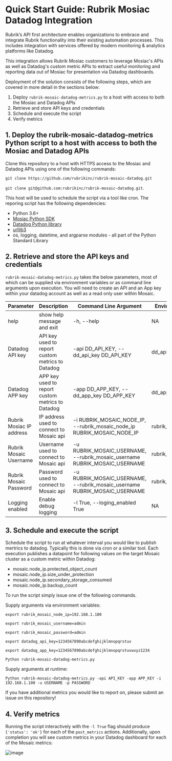 # Quick Start Guide: Rubrik Mosiac Datadog Integration

Rubrik’s API first architecture enables organizations to embrace and integrate Rubrik functionality into their existing automation processes. This includes integration with services offered by modern monitoring & analytics platforms like Datadog. 

This integration allows Rubrik Mosiac customers to leverage Mosiac's APIs as well as Datadog's custom metric APIs to extract useful monitoring and reporting data out of Mosiac for presentation via Datadog dashboards.

Deployment of the solution consists of the following steps, which are covered in more detail in the sections below:

1. Deploy `rubrik-mosaic-datadog-metrics.py` to a host with access to both the Mosiac and Datadog APIs
2. Retrieve and store API keys and credentials
3. Schedule and execute the script
4. Verify metrics

## 1. Deploy the rubrik-mosaic-datadog-metrics Python script to a host with access to both the Mosiac and Datadog APIs
Clone this repository to a host with HTTPS access to the Mosiac and Datadog APIs using one of the following commands:

`git clone https://github.com/rubrikinc/rubrik-mosaic-datadog.git` 

`git clone git@github.com:rubrikinc/rubrik-mosaic-datadog.git`. 

This host will be used to schedule the script via a tool like cron. The reporing script has the following dependencies:
* Python 3.6+
* [Mosiac Python SDK](https://github.com/rubrikinc/rubrik-mosaic-sdk-for-python)
* [Datadog Python library](https://docs.datadoghq.com/integrations/python/)
* [urllib3](https://urllib3.readthedocs.io/en/latest/#)
* os, logging, datetime, and argparse modules - all part of the Python Standard Library

## 2. Retrieve and store the API keys and credentials
`rubrik-mosaic-datadog-metrics.py` takes the below parameters, most of which can be supplied via environment variables or as command line arguments upon execution. You will need to create an API and an App key within your datadog account as well as a read only user within Mosaic.

| Parameter | Description | Command Line Argument | Environment Variable |
|-----------|-------------|-----------------------|----------------------|
| help | show help message and exit | -h, --help | NA |
| Datadog API key | API key used to report custom metrics to Datadog | -api DD_API_KEY, --dd_api_key DD_API_KEY | dd_api_key |
| Datadog APP key | APP key used to report custom metrics to Datadog | -app DD_APP_KEY, --dd_app_key DD_APP_KEY | dd_app_key |
| Rubrik Mosiac IP address | IP address used to connect to Mosaic api | -i RUBRIK_MOSAIC_NODE_IP, --rubrik_mosaic_node_ip RUBRIK_MOSAIC_NODE_IP | rubrik_mosaic_node_ip |
| Rubrik Mosaic Username | Username used to connect to Mosaic api | -u RUBRIK_MOSAIC_USERNAME, --rubrik_mosaic_username RUBRIK_MOSAIC_USERNAME | rubrik_mosaic_username |
| Rubrik Mosaic Password | Password used to connect to Mosaic api | -u RUBRIK_MOSAIC_USERNAME, --rubrik_mosaic_username RUBRIK_MOSAIC_USERNAME | rubrik_mosaic_password |
| Logging enabled | Enable debug logging | -l True, --loging_enabled True | NA |
 
## 3. Schedule and execute the script
Schedule the script to run at whatever interval you would like to publish mertrics to datadog. Typically this is done via cron or a similar tool. Each execution publishes a datapoint for following values on the target Mosaic cluster as a custom metric within Datadog:
* mosaic.node_ip.protected_object_count
* mosaic.node_ip.size_under_protection
* mosaic.node_ip.secondary_storage_consumed
* mosaic.node_ip.backup_count

To run the script simply issue one of the following commands.

Supply arguments via environment variables:

`export rubrik_mosaic_node_ip=192.168.1.100`

`export rubrik_mosaic_username=admin`

`export rubrik_mosaic_password=admin`

`export datadog_api_key=1234567890abcdefghijklmnopqrstuv`

`export datadog_app_key=1234567890abcdefghijklmnopqrstuvwxyz1234`

`Python rubrik-mosaic-datadog-metrics.py`

Supply arguments at runtime:

`Python rubrik-mosaic-datadog-metrics.py -api API_KEY -app APP_KEY -i 192.168.1.100 -u USERNAME -p PASSWORD`

If you have additional metrics you would like to report on, please submit an issue on this repository!

## 4. Verify metrics
Running the script interactively with the `-l True` flag should produce `{'status': 'ok'}` for each of the `post_metrics` actions. Additionally, upon completion you will see custom metrics in your Datadog dashboard for each of the Mosaic metrics:

![image](https://user-images.githubusercontent.com/16825470/57797919-845bb080-7719-11e9-8836-9dc3d6e63437.png)

